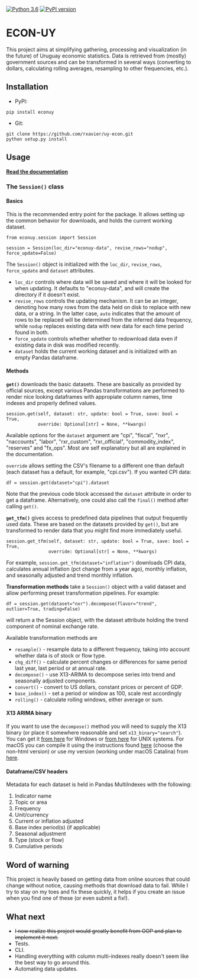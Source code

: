 [![Python 3.6](https://img.shields.io/badge/python-=>3.6-blue.svg)](https://www.python.org/downloads/release/python-360/)
[![PyPI version](https://badge.fury.io/py/econuy.svg)](https://badge.fury.io/py/econuy)

# ECON-UY

This project aims at simplifying gathering, processing and visualization (in the future) of Uruguay economic statistics. Data is retrieved from (mostly) government sources and can be transformed in several ways (converting to dollars, calculating rolling averages, resampling to other frequencies, etc.).

## Installation

* PyPI:

```
pip install econuy
```


* Git:

```
git clone https://github.com/rxavier/uy-econ.git
python setup.py install
```

## Usage

**[Read the documentation](https://econuy.readthedocs.io/)**

### The `Session()` class

#### Basics

This is the recommended entry point for the package. It allows setting up the common behavior for downloads, and holds the current working dataset.

```
from econuy.session import Session

session = Session(loc_dir="econuy-data", revise_rows="nodup", force_update=False)
```

The `Session()` object is initialized with the `loc_dir`, `revise_rows`,  `force_update` and `dataset` attributes.

* `loc_dir` controls where data will be saved and where it will be looked for when updating. It defaults to "econuy-data", and will create the directory if it doesn't exist.
* `revise_rows` controls the updating mechanism. It can be an integer, denoting how many rows from the data held on disk to replace with new data, or a string. In the latter case, `auto` indicates that the amount of rows to be replaced will be determined from the inferred data frequency, while `nodup` replaces existing data with new data for each time period found in both.
* `force_update` controls whether whether to redownload data even if existing data in disk was modified recently.
* `dataset` holds the current working dataset and is initialized with an empty Pandas dataframe.

#### Methods

**`get()`** downloads the basic datasets. These are basically as provided by official sources, except various Pandas transformations are performed to render nice looking dataframes with appropiate column names, time indexes and properly defined values.
```
session.get(self, dataset: str, update: bool = True, save: bool = True, 
            override: Optional[str] = None, **kwargs)
```
Available options for the `dataset` argument are "cpi", "fiscal", "nxr", "naccounts", "labor", "rxr_custom", "rxr_official", "commodity_index", "reserves" and "fx_ops". Most are self explanatory but all are explained in the documentation.

`override` allows setting the CSV's filename to a different one than default (each dataset has a default, for example, "cpi.csv"). If you wanted CPI data:

```
df = session.get(dataset="cpi").dataset
```
Note that the previous code block accessed the `dataset` attribute in order to get a dataframe. Alternatively, one could also call the `final()` method after calling `get()`.

**`get_tfm()`** gives access to predefined data pipelines that output frequently used data. These are based on the datasets provided by `get()`, but are transformed to render data that you might find more immediately useful.
```
session.get_tfm(self, dataset: str, update: bool = True, save: bool = True,
                override: Optional[str] = None, **kwargs)
```
For example, `session.get_tfm(dataset="inflation")` downloads CPI data, calculates annual inflation (pct change from a year ago), monthly inflation, and seasonally adjusted and trend monthly inflation.

**Transformation methods** take a `Session()` object with a valid dataset and allow performing preset transformation pipelines. For example:
```
df = session.get(dataset="nxr").decompose(flavor="trend", outlier=True, trading=False)
```
will return a the Session object, with the dataset attribute holding the trend component of nominal exchange rate.

Available transformation methods are 
* `resample()` - resample data to a different frequency, taking into account whether data is of stock or flow type.
* `chg_diff()` - calculate percent changes or differences for same period last year, last period or at annual rate.
* `decompose()` - use X13-ARIMA to decompose series into trend and seasonally adjusted components.
* `convert()` - convert to US dollars, constant prices or percent of GDP.
* `base_index()` - set a period or window as 100, scale rest accordingly
* `rolling()` - calculate rolling windows, either average or sum.

#### X13 ARIMA binary

If you want to use the `decompose()` method  you will need to supply the X13 binary (or place it somewhere reasonable and set `x13_binary="search"`). You can get it [from here](https://www.census.gov/srd/www/x13as/x13down_pc.html) for Windows or [from here](https://www.census.gov/srd/www/x13as/x13down_unix.html) for UNIX systems. For macOS you can compile it using the instructions found [here](https://github.com/christophsax/seasonal/wiki/Compiling-X-13ARIMA-SEATS-from-Source-for-OS-X) (choose the non-html version) or use my version (working under macOS Catalina) from [here](https://drive.google.com/open?id=1HxFoi57TWaBMV90NoOAbM8hWdZS9uoz_).

#### Dataframe/CSV headers

Metadata for each dataset is held in Pandas MultiIndexes with the following:

1) Indicator name
2) Topic or area
3) Frequency
4) Unit/currency
5) Current or inflation adjusted
6) Base index period(s) (if applicable)
7) Seasonal adjustment
8) Type (stock or flow)
9) Cumulative periods

## Word of warning

This project is heavily based on getting data from online sources that could change without notice, causing methods that download data to fail. While I try to stay on my toes and fix these quickly, it helps if you create an issue when you find one of these (or even submit a fix!).

## What next

* ~~I now realize this project would greatly benefit from OOP and plan to implement it next.~~
* Tests.
* CLI.
* Handling everything with column multi-indexes really doesn't seem like the best way to go around this.
* Automating data updates.
